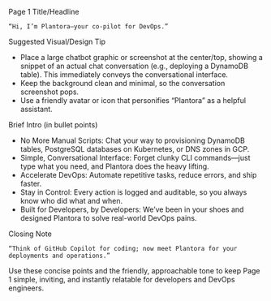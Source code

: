 Page 1 Title/Headline

	“Hi, I’m Plantora—your co-pilot for DevOps.”

Suggested Visual/Design Tip
* Place a large chatbot graphic or screenshot at the center/top, showing a snippet of an actual chat conversation (e.g.,
deploying a DynamoDB table). This immediately conveys the conversational interface.
* Keep the background clean and minimal, so the conversation screenshot pops.
* Use a friendly avatar or icon that personifies “Plantora” as a helpful assistant.

Brief Intro (in bullet points)
* No More Manual Scripts: Chat your way to provisioning DynamoDB tables, PostgreSQL databases on Kubernetes, or DNS
zones in GCP.
* Simple, Conversational Interface: Forget clunky CLI commands—just type what you need, and Plantora does the heavy
lifting.
* Accelerate DevOps: Automate repetitive tasks, reduce errors, and ship faster.
* Stay in Control: Every action is logged and auditable, so you always know who did what and when.
* Built for Developers, by Developers: We’ve been in your shoes and designed Plantora to solve real-world DevOps pains.

Closing Note

	“Think of GitHub Copilot for coding; now meet Plantora for your deployments and operations.”

Use these concise points and the friendly, approachable tone to keep Page 1 simple, inviting, and instantly relatable
for developers and DevOps engineers.
